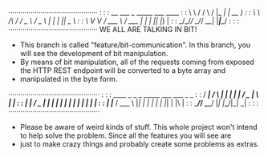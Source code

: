 ············································
:                                          :
: __        ___        _  _____ ___ ____   :
: \ \      / / \      / \|_   _|_ _| __ )  :
:  \ \ /\ / / _ \    / _ \ | |  | ||  _ \  :
:   \ V  V / ___ \  / ___ \| |  | || |_) | :
:    \_/\_/_/   \_\/_/   \_\_| |___|____/  :
:                                          :
············································
WE ALL ARE TALKING IN BIT!

*  This branch is called "feature/bit-communication". In this branch, you will see the development of bit manipulation.
*  By means of bit manipulation, all of the requests coming from exposed the HTTP REST endpoint will be converted to a byte array and 
*  manipulated in the byte form.

·············································
:                                           :
:   ____    _   _   _ _____ ___ ___  _   _  :
:  / ___|  / \ | | | |_   _|_ _/ _ \| \ | | :
: | |     / _ \| | | | | |  | | | | |  \| | :
: | |___ / ___ \ |_| | | |  | | |_| | |\  | :
:  \____/_/   \_\___/  |_| |___\___/|_| \_| :
:                                           :
·············································

*  Please be aware of weird kinds of stuff. This whole project won't intend to help solve the problem. Since all the features you will see are
*  just to make crazy things and probably create some problems as extras.
